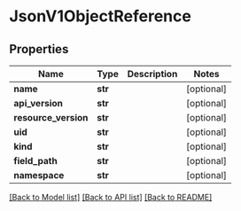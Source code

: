 # JsonV1ObjectReference


## Properties
Name | Type | Description | Notes
------------ | ------------- | ------------- | -------------
**name** | **str** |  | [optional] 
**api_version** | **str** |  | [optional] 
**resource_version** | **str** |  | [optional] 
**uid** | **str** |  | [optional] 
**kind** | **str** |  | [optional] 
**field_path** | **str** |  | [optional] 
**namespace** | **str** |  | [optional] 

[[Back to Model list]](../README.md#documentation-for-models) [[Back to API list]](../README.md#documentation-for-api-endpoints) [[Back to README]](../README.md)


